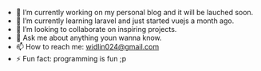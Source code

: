 

- 🔭 I’m currently working on my personal blog and it will be lauched soon.
- 🌱 I’m currently learning laravel and just started vuejs a month ago.
- 👯 I’m looking to collaborate on inspiring projects.
- 💬 Ask me about anything youn wanna know.
- 📫 How to reach me: widlin024@gmail.com
- ⚡ Fun fact: programming is fun ;p

